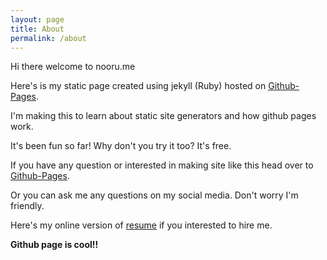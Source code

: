 ```yaml
---
layout: page
title: About
permalink: /about
---
```


Hi there welcome to nooru.me 

Here's is my static page created using jekyll (Ruby) hosted on [Github-Pages].

I'm making this to learn about static site generators and how github pages work. 

It's been fun so far! Why don't you try it too? It's free.

If you have any question or interested in making site like this head over to [Github-Pages].

Or you can ask me any questions on my social media. Don't worry I'm friendly.

Here's my online version of [resume] if you interested to hire me.

**Github page is cool!!**


[Github-Pages]:https://pages.github.com/

[resume]: /resume

